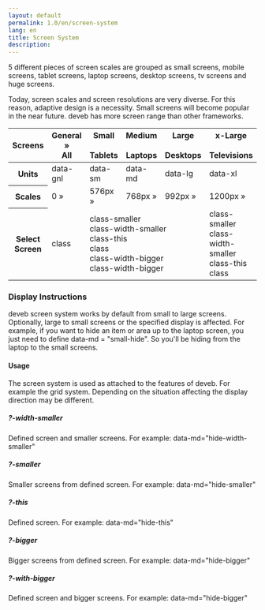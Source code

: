 ```yaml
---
layout: default
permalink: 1.0/en/screen-system
lang: en
title: Screen System
description: 
---
```


<p class="girlik">
  5 different pieces of screen scales are grouped as small screens, mobile screens, tablet screens, laptop screens, desktop screens, tv screens and huge screens.
</p>
<p>
  Today, screen scales and screen resolutions are very diverse. For this reason, adaptive design is a necessity. Small screens will become popular in the near future. <span class="simget">deveb</span> has more screen range than other frameworks.
</p>
<p></p>
<table class="tablo">
  <thead>
    <tr>
      <th>Screens</th>
      <th>
        General <br>
        <i class="fa fa-mobile" aria-hidden="true"></i>
        »
        <i class="fa fa-television" aria-hidden="true"></i>
        <br><span data-metin="olumlu ince">All</span>
      </th>
      <th>
        Small <br>
        <i class="fa fa-tablet" aria-hidden="true"></i>
        <br><span data-metin="olumlu ince">Tablets</span>
      </th>
      <th>
        Medium <br>
        <i class="fa fa-laptop" aria-hidden="true"></i>
        <br><span data-metin="olumlu ince">Laptops</span>
      </th>
      <th>
        Large <br>
        <i class="fa fa-desktop" aria-hidden="true"></i>
        <br><span data-metin="olumlu ince">Desktops</span>
      </th>
      <th>
        x-Large <br>
        <i class="fa fa-television" aria-hidden="true"></i>
        <br><span data-metin="olumlu ince">Televisions</span>
      </th>
    </tr>
  </thead>
  <tbody>
    <tr>
      <th>Units</th>
      <td>data-gnl</td>
      <td>data-sm</td>
      <td>data-md</td>
      <td>data-lg</td>
      <td>data-xl</td>
    </tr>
    <tr>
      <th>Scales</th>
      <td>0 »</td>
      <td>576px »</td>
      <td>768px »</td>
      <td>992px »</td>
      <td>1200px »</td>
    </tr>
    <tr>
      <th>Select Screen</th>
      <td><span data-metin="ana gri">class</span></td>
      <td colspan="3">
        <span data-metin="ana gri">class</span>-smaller<br>
        <span data-metin="ana gri">class</span>-width-smaller<br>
        <span data-metin="ana gri">class</span>-this<br>
        <span data-metin="ana gri">class</span><br>
        <span data-metin="ana gri">class</span>-width-bigger<br>
        <span data-metin="ana gri">class</span>-width-bigger
      </td>
      <td>
        <span data-metin="ana gri">class</span>-smaller<br>
        <span data-metin="ana gri">class</span>-width-smaller<br>
        <span data-metin="ana gri">class</span>-this<br>
        <span data-metin="ana gri">class</span>
      </td>
    </tr>
  </tbody>
</table>

<h3>Display Instructions</h3>

<p>
  <span class="simget">deveb</span> screen system works by default from small to large screens. Optionally, large to small screens or the specified display is affected. For example, if you want to hide an item or area up to the laptop screen, you just need to define data-md = "small-hide". So you'll be hiding from the laptop to the small screens.
</p>

<h4>Usage</h4>
<p>
  The screen system is used as attached to the features of <span class="simget">deveb</span>. For example the grid system. Depending on the situation affecting the display direction may be different.
</p>

<h5>?-width-smaller</h5>
<p>
  Defined screen and smaller screens. For example:
  data-md="hide-width-smaller"
</p>
<h5>?-smaller</h5>
<p>
  Smaller screens from defined screen. For example: data-md="hide-smaller"
</p>
<h5>?-this</h5>
<p>
  Defined screen. For example: data-md="hide-this"
</p>
<h5>?-bigger</h5>
<p>
  Bigger screens from defined screen. For example: data-md="hide-bigger"
</p>
<h5>?-with-bigger</h5>
<p>
  Defined screen and bigger screens. For example:
  data-md="hide-bigger"
</p>